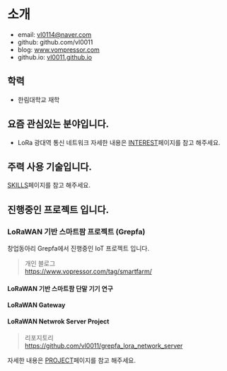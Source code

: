# 소개
- email: vl0114@naver.com
- github: github.com/vl0011
- blog: www.vompressor.com
- github.io: [vl0011.github.io](https://vl0011.github.io)

## 학력
- 한림대학교 재학

## 요즘 관심있는 분야입니다.
- LoRa 광대역 통신 네트워크
자세한 내용은 [INTEREST](INTEREST)페이지를 참고 해주세요.

## 주력 사용 기술입니다.
[SKILLS](SKILLS)페이지를 참고 해주세요.

## 진행중인 프로젝트 입니다.
### LoRaWAN 기반 스마트팜 프로젝트 (Grepfa)
창업동아리 Grepfa에서 진행중인 IoT 프로젝트 입니다.
>개인 블로그  
https://www.vopressor.com/tag/smartfarm/

#### LoRaWAN 기반 스마트팜 단말 기기 연구
#### LoRaWAN Gateway
#### LoRaWAN Netwrok Server Project
>리포지토리  
https://github.com/vl0011/grepfa_lora_network_server

자세한 내용은 [PROJECT](PROJECT)페이지를 참고 해주세요.